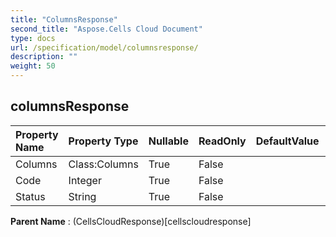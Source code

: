 ```yaml
---
title: "ColumnsResponse"
second_title: "Aspose.Cells Cloud Document"
type: docs
url: /specification/model/columnsresponse/
description: ""
weight: 50
---
```


## **columnsResponse**

 

| Property Name | Property Type | Nullable |  ReadOnly | DefaultValue | Description | 
| :- | :- | :- |:- |  :- | :- |
| Columns | Class:Columns | True |  False |  |  |  
| Code | Integer | True |  False |  |  |  
| Status | String | True |  False |  |  |  

**Parent Name** : (CellsCloudResponse)[cellscloudresponse]

